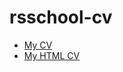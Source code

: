 # rsschool-cv

- [My CV](https://ysafronau.github.io/rsschool-cv/cv)
- [My HTML CV](https://ysafronau.github.io/rsschool-cv/)
